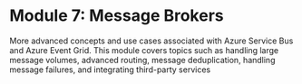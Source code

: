 # Module 7: Message Brokers

More advanced concepts and use cases associated with Azure Service Bus and Azure Event Grid. This module covers topics such as handling large message volumes, advanced routing, message deduplication, handling message failures, and integrating third-party services
